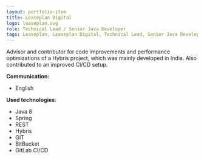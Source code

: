 ```yaml
---
layout: portfolio-item
title: Leaseplan Digital
logo: leaseplan.svg
role: Technical Lead / Senior Java Developer
tags: Leaseplan, Leaseplan Digital, Technical Lead, Senior Java Developer
---
```


Advisor and contributor for code improvements and performance optimizations of a Hybris project,
which was mainly developed in India. Also contributed to an improved CI/CD setup.

**Communication:**

- English

**Used technologies**:

- Java 8
- Spring
- REST
- Hybris
- GIT
- BitBucket
- GitLab CI/CD
